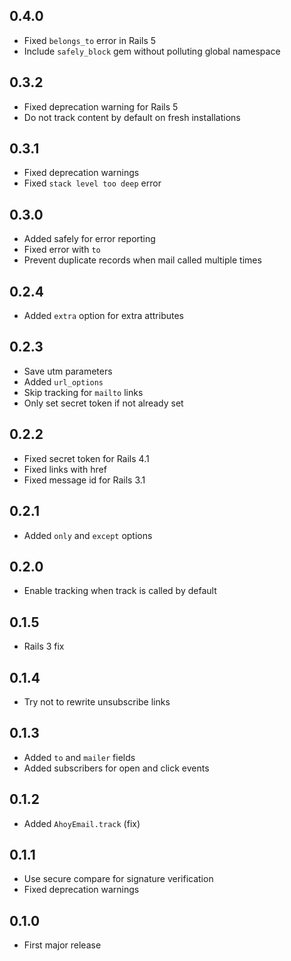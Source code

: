 ## 0.4.0

- Fixed `belongs_to` error in Rails 5
- Include `safely_block` gem without polluting global namespace

## 0.3.2

- Fixed deprecation warning for Rails 5
- Do not track content by default on fresh installations

## 0.3.1

- Fixed deprecation warnings
- Fixed `stack level too deep` error

## 0.3.0

- Added safely for error reporting
- Fixed error with `to`
- Prevent duplicate records when mail called multiple times

## 0.2.4

- Added `extra` option for extra attributes

## 0.2.3

- Save utm parameters
- Added `url_options`
- Skip tracking for `mailto` links
- Only set secret token if not already set

## 0.2.2

- Fixed secret token for Rails 4.1
- Fixed links with href
- Fixed message id for Rails 3.1

## 0.2.1

- Added `only` and `except` options

## 0.2.0

- Enable tracking when track is called by default

## 0.1.5

- Rails 3 fix

## 0.1.4

- Try not to rewrite unsubscribe links

## 0.1.3

- Added `to` and `mailer` fields
- Added subscribers for open and click events

## 0.1.2

- Added `AhoyEmail.track` (fix)

## 0.1.1

- Use secure compare for signature verification
- Fixed deprecation warnings

## 0.1.0

- First major release
